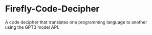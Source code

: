 # Firefly-Code-Decipher
A code decipher that translates one programming language to another using the GPT3 model API.
